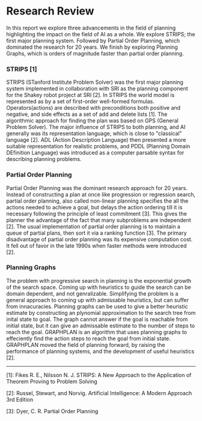 # Research Review
In this report we explore three advancements in the field of planning highlighting the impact on the field of AI as a whole. We explore STRIPS; the first major planning system. Followed by Partial Order Planning, which dominated the research for 20 years. We finish by exploring Planning Graphs, which is orders of magnitude faster than partial order planning.
### STRIPS [1]
STRIPS (STanford Institute Problem Solver) was the first major planning system implemented in collaboration with SRI as the planning component for the Shakey robot project at SRI [2]. In STRIPS the world model is represented as by a set of first-order well-formed formulas. Operators(actions) are described with preconditions both positive and negative, and side effects as a set of add and delete lists [1]. The algorithmic approach for finding the plan was based on GPS (General Problem Solver).
The major influence of STRIPS to both planning, and AI generally was its representation language, which is close to "classical" language [2]. ADL (Action Description Language) then presented a more suitable representation for realistic problems, and PDDL (Planning Domain DEfinition Language) was introduced as a computer parsable syntax for describing planning problems.

### Partial Order Planning
Partial Order Planning was the dominant research approach for 20 years. Instead of constructing a plan at once like progression or regression search, partial order planning, also called non-linear planning specifies the all the actions needed to achieve a goal, but delays the action ordering till it is necessary following the principle of least commitment [3]. This gives the planner the advantage of the fact that many subproblems are independent [2]. The usual implementation of partial order planning is to maintain a queue of partial plans, then sort it via a ranking function [3].
The primary disadvantage  of partial order planning was its expensive computation cost. It fell out of favor in the late 1990s when faster methods were introduced [2].
### Planning Graphs
The problem with progressive search in planning is the exponential growth of the search space. Coming up with heuristics to guide the search can be domain dependent, and not genralizable. Simplifying the problem is a general approach to coming up with admissable heuristics, but can suffer from innacuracies.
Planning graphs can be used to give a better heuristic estimate by constructing an plynomial approximation to the search tree from inital state to goal. The graph cannot answer if the goal is reachable from initial state, but it can give an admissable estimate to the number of steps to reach the goal. GRAPHPLAN is an algorithm that uses planning graphs to effeciently find the action steps to reach the goal from initial state. GRAPHPLAN moved the field of planning forward, by raising the performance of planning systems, and the development of useful heuristics [2].

________
[1]: Fikes R. E., Nilsson N. J. STRIPS: A New Approach to the Application of Theorem Proving to
Problem Solving

[2]: Russel, Stewart, and Norvig. Artificial Intelligence: A Modern Approach 3rd Edition

[3]: Dyer, C. R. Partial Order Planning